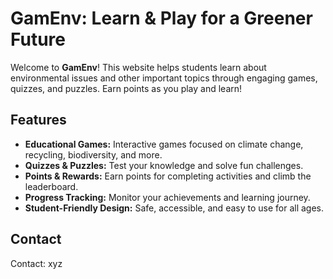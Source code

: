 
# GamEnv: Learn & Play for a Greener Future

Welcome to **GamEnv**! This website helps students learn about environmental issues and other important topics through engaging games, quizzes, and puzzles. Earn points as you play and learn!

## Features

- **Educational Games:** Interactive games focused on climate change, recycling, biodiversity, and more.
- **Quizzes & Puzzles:** Test your knowledge and solve fun challenges.
- **Points & Rewards:** Earn points for completing activities and climb the leaderboard.
- **Progress Tracking:** Monitor your achievements and learning journey.
- **Student-Friendly Design:** Safe, accessible, and easy to use for all ages.

## Contact

Contact: xyz
